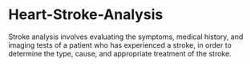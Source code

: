 # Heart-Stroke-Analysis
Stroke analysis involves evaluating the symptoms, medical history, and imaging tests of a patient who has experienced a stroke, in order to determine the type, cause, and appropriate treatment of the stroke.
